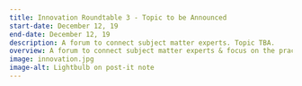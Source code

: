 ```yaml
---
title: Innovation Roundtable 3 - Topic to be Announced
start-date: December 12, 19
end-date: December 12, 19
description: A forum to connect subject matter experts. Topic TBA.
overview: A forum to connect subject matter experts & focus on the practical applications of Innovative Technologies in the Federal government. Held at GSA from 1-3pm and limited to 20 RSVPs.
image: innovation.jpg
image-alt: Lightbulb on post-it note
---
```

